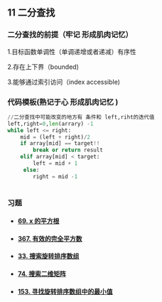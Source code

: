 ## 11  二分查找

### 二分查找的前提（牢记 形成肌肉记忆）

1.目标函数单调性（单调递增或者递减）有序性

2.存在上下界（bounded)

3.能够通过索引访问（index accessible)

### 代码模板(熟记于心 形成肌肉记忆 )

```python
//二分查找中可能改变的地方有 条件和 left,riht的迭代值
left,right=0,len(arrary) -1
while left <= right:
	mid = (left + right)/2
    if array[mid] == target!!
    	break or return result
	elif array[mid] < target:
        left = mid + 1
     else:
        right = mid -1
     
```

### 习题

- #### [69. x 的平方根](https://leetcode-cn.com/problems/sqrtx/)

- #### [367. 有效的完全平方数](https://leetcode-cn.com/problems/valid-perfect-square/)

- #### [33. 搜索旋转排序数组](https://leetcode-cn.com/problems/search-in-rotated-sorted-array/)

- #### [74. 搜索二维矩阵](https://leetcode-cn.com/problems/search-a-2d-matrix/)

- #### [153. 寻找旋转排序数组中的最小值](https://leetcode-cn.com/problems/find-minimum-in-rotated-sorted-array/)